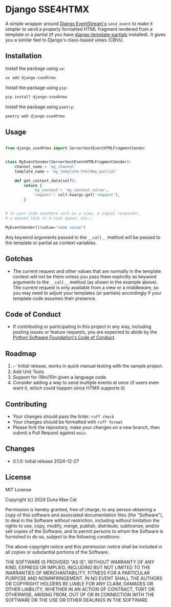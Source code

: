 # Django SSE4HTMX

A simple wrapper around [Django EventStream's](https://github.com/fanout/django-eventstream) `send_event` to make it
simpler to send a properly formatted HTML fragment rendered from a template or a partial (if you
have [django-template-partials](https://github.com/carltongibson/django-template-partials/tree/main) installed). It
gives you a similar feel to Django's class-based views (CBVs).

## Installation

Install the package using `uv`:

```bash
uv add django-sse4htmx
```

Install the package using `pip`:

```bash
pip install django-sse4htmx
```

Install the package using `poetry`:

```bash
poetry add django-sse4htmx
```

## Usage

```python

from django_sse4htmx import ServerSentEventHTMLFragmentSender


class MyEventSender(ServerSentEventHTMLFragmentSender):
    channel_name = 'my_channel'
    template_name = 'my_template.html#my_partial'

    def get_context_data(self):
        return {
            'my_context': 'my_context_value',
            'request': self.kwargs.get('request'),
        }


# in your code anywhere such as a view, a signal responder,
# a queued task in a task queue, etc.:

MyEventSender()(value="some value")
```

Any keyword arguments passed to the `__call__` method will be passed to the template or partial as context variables.

## Gotchas

- The current request and other values that are normally in the template context will not be there unless you pass them
  explicitly as keyword arguments to the `__call__` method (as shown in the example above). The current
  request is only available from a view or a middleware, so you may need to adjust your templates (or partials)
  accordingly if your template code assumes their presence.

## Code of Conduct

- If contributing or participating in this project in any way, including posting issues or feature requests, you are
  expected to abide by
  the [Python Software Foundation's Code of Conduct](https://policies.python.org/python.org/code-of-conduct/).

## Roadmap

1. ✅ Initial release, works in quick manual testing with the sample project.
2. Add Unit Tests
3. Support for i18n/l10n given a language code.
4. Consider adding a way to send multiple events at once (if users even want it, which could happen since HTMX supports
   it)

## Contributing

- Your changes should pass the linter: `ruff check`
- Your changes should be formatted with `ruff format`
- Please fork the repository, make your changes on a new branch, then submit a Pull Request against `main`.

## Changes

- 0.1.0: Initial release 2024-12-27

## License

MIT License

Copyright (c) 2024 Duna Mae Cat

Permission is hereby granted, free of charge, to any person obtaining a copy
of this software and associated documentation files (the "Software"), to deal
in the Software without restriction, including without limitation the rights
to use, copy, modify, merge, publish, distribute, sublicense, and/or sell
copies of the Software, and to permit persons to whom the Software is
furnished to do so, subject to the following conditions:

The above copyright notice and this permission notice shall be included in all
copies or substantial portions of the Software.

THE SOFTWARE IS PROVIDED "AS IS", WITHOUT WARRANTY OF ANY KIND, EXPRESS OR
IMPLIED, INCLUDING BUT NOT LIMITED TO THE WARRANTIES OF MERCHANTABILITY,
FITNESS FOR A PARTICULAR PURPOSE AND NONINFRINGEMENT. IN NO EVENT SHALL THE
AUTHORS OR COPYRIGHT HOLDERS BE LIABLE FOR ANY CLAIM, DAMAGES OR OTHER
LIABILITY, WHETHER IN AN ACTION OF CONTRACT, TORT OR OTHERWISE, ARISING FROM,
OUT OF OR IN CONNECTION WITH THE SOFTWARE OR THE USE OR OTHER DEALINGS IN THE
SOFTWARE.
